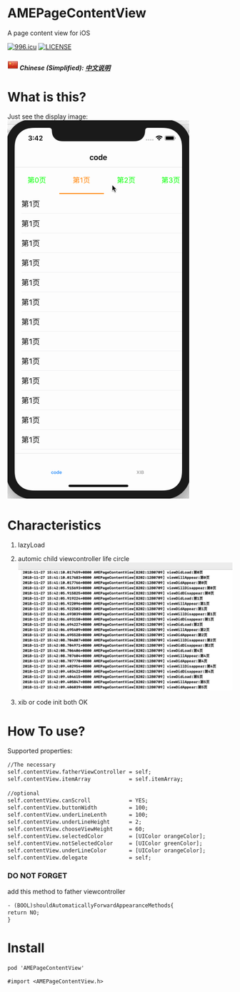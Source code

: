 # AMEPageContentView
A page content view for iOS

[![996.icu](https://img.shields.io/badge/link-996.icu-red.svg)](https://996.icu) [![LICENSE](https://img.shields.io/badge/license-NPL%20(The%20996%20Prohibited%20License)-blue.svg)](https://github.com/996icu/996.ICU/blob/master/LICENSE)

##### ![cn](https://raw.githubusercontent.com/gosquared/flags/master/flags/flags/shiny/24/China.png) Chinese (Simplified): [中文说明](README_chs.md)

# What is this?
Just see the display image:
![display](Display/1.gif)

# Characteristics

1. lazyLoad
2. automic child viewcontroller life circle
![display](Display/2.png)

3. xib or code init both OK

# How To use?

Supported properties:

```
//The necessary
self.contentView.fatherViewController = self;
self.contentView.itemArray            = self.itemArray;

//optional
self.contentView.canScroll            = YES;
self.contentView.buttonWidth          = 100;
self.contentView.underLineLenth       = 100;
self.contentView.underLineHeight      = 2;
self.contentView.chooseViewHeight     = 60;
self.contentView.selectedColor        = [UIColor orangeColor];
self.contentView.notSelectedColor     = [UIColor greenColor];
self.contentView.underLineColor       = [UIColor orangeColor];
self.contentView.delegate             = self;
```

### DO NOT FORGET

add this method to father viewcontroller
```
- (BOOL)shouldAutomaticallyForwardAppearanceMethods{
return NO;
}
```

# Install
```
pod 'AMEPageContentView'
```
```
#import <AMEPageContentView.h>
```


